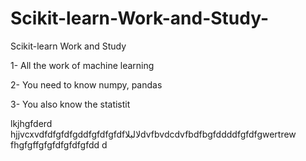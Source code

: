 # Scikit-learn-Work-and-Study-
Scikit-learn Work and Study 

1- All the work of machine learning

2- You need to know numpy, pandas

3- You also know the statistit      

lkjhgfderd
hjjvcxvdfdfgfdfgddfgfdfgfdfلالبلاdvfbvdcdvfbdfbgfddddfgfdfgwertrew
    fhgfgffgfgfdfgfdfgfdd
d
